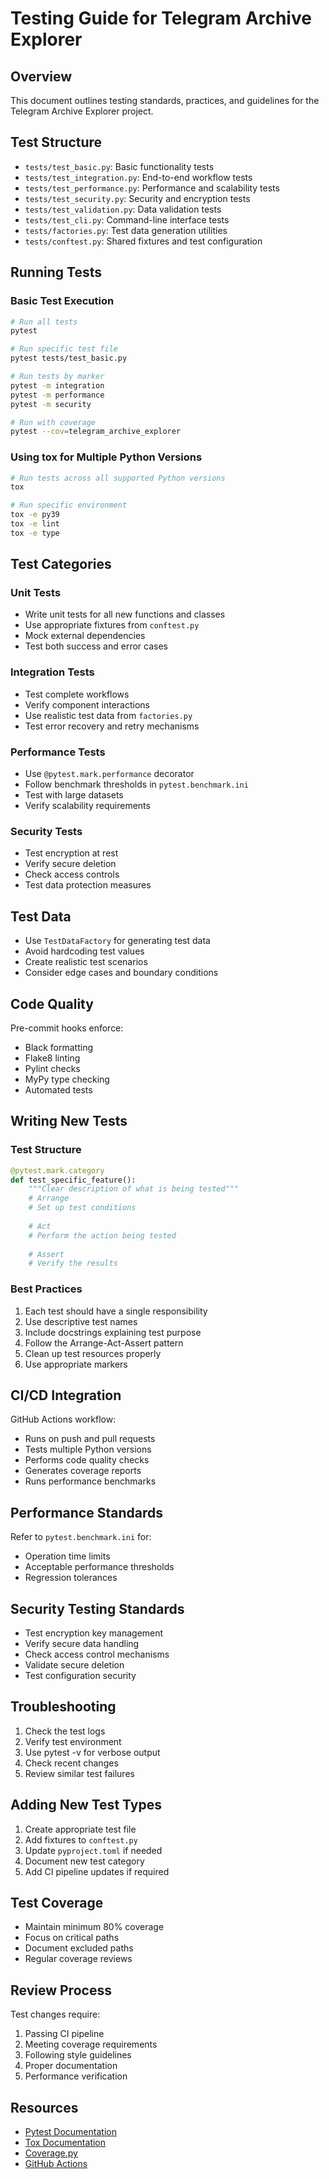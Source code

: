 # Testing Guide for Telegram Archive Explorer

## Overview
This document outlines testing standards, practices, and guidelines for the Telegram Archive Explorer project.

## Test Structure
- `tests/test_basic.py`: Basic functionality tests
- `tests/test_integration.py`: End-to-end workflow tests
- `tests/test_performance.py`: Performance and scalability tests
- `tests/test_security.py`: Security and encryption tests
- `tests/test_validation.py`: Data validation tests
- `tests/test_cli.py`: Command-line interface tests
- `tests/factories.py`: Test data generation utilities
- `tests/conftest.py`: Shared fixtures and test configuration

## Running Tests

### Basic Test Execution
```bash
# Run all tests
pytest

# Run specific test file
pytest tests/test_basic.py

# Run tests by marker
pytest -m integration
pytest -m performance
pytest -m security

# Run with coverage
pytest --cov=telegram_archive_explorer
```

### Using tox for Multiple Python Versions
```bash
# Run tests across all supported Python versions
tox

# Run specific environment
tox -e py39
tox -e lint
tox -e type
```

## Test Categories

### Unit Tests
- Write unit tests for all new functions and classes
- Use appropriate fixtures from `conftest.py`
- Mock external dependencies
- Test both success and error cases

### Integration Tests
- Test complete workflows
- Verify component interactions
- Use realistic test data from `factories.py`
- Test error recovery and retry mechanisms

### Performance Tests
- Use `@pytest.mark.performance` decorator
- Follow benchmark thresholds in `pytest.benchmark.ini`
- Test with large datasets
- Verify scalability requirements

### Security Tests
- Test encryption at rest
- Verify secure deletion
- Check access controls
- Test data protection measures

## Test Data
- Use `TestDataFactory` for generating test data
- Avoid hardcoding test values
- Create realistic test scenarios
- Consider edge cases and boundary conditions

## Code Quality
Pre-commit hooks enforce:
- Black formatting
- Flake8 linting
- Pylint checks
- MyPy type checking
- Automated tests

## Writing New Tests

### Test Structure
```python
@pytest.mark.category
def test_specific_feature():
    """Clear description of what is being tested"""
    # Arrange
    # Set up test conditions
    
    # Act
    # Perform the action being tested
    
    # Assert
    # Verify the results
```

### Best Practices
1. Each test should have a single responsibility
2. Use descriptive test names
3. Include docstrings explaining test purpose
4. Follow the Arrange-Act-Assert pattern
5. Clean up test resources properly
6. Use appropriate markers

## CI/CD Integration
GitHub Actions workflow:
- Runs on push and pull requests
- Tests multiple Python versions
- Performs code quality checks
- Generates coverage reports
- Runs performance benchmarks

## Performance Standards
Refer to `pytest.benchmark.ini` for:
- Operation time limits
- Acceptable performance thresholds
- Regression tolerances

## Security Testing Standards
- Test encryption key management
- Verify secure data handling
- Check access control mechanisms
- Validate secure deletion
- Test configuration security

## Troubleshooting
1. Check the test logs
2. Verify test environment
3. Use pytest -v for verbose output
4. Check recent changes
5. Review similar test failures

## Adding New Test Types
1. Create appropriate test file
2. Add fixtures to `conftest.py`
3. Update `pyproject.toml` if needed
4. Document new test category
5. Add CI pipeline updates if required

## Test Coverage
- Maintain minimum 80% coverage
- Focus on critical paths
- Document excluded paths
- Regular coverage reviews

## Review Process
Test changes require:
1. Passing CI pipeline
2. Meeting coverage requirements
3. Following style guidelines
4. Proper documentation
5. Performance verification

## Resources
- [Pytest Documentation](https://docs.pytest.org/)
- [Tox Documentation](https://tox.wiki/)
- [Coverage.py](https://coverage.readthedocs.io/)
- [GitHub Actions](https://docs.github.com/en/actions)
